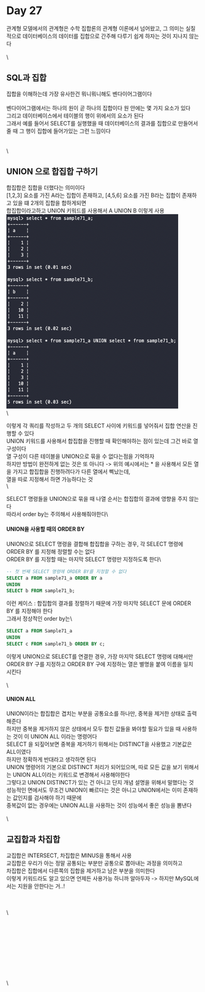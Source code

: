 # Day 27

관계형 모델에서의 관계형은 수학 집합론의 관계형 이론에서 넘어왔고, 그 의미는 실질적으로 데이터베이스의 데이터를 집합으로 간주해 다루기 쉽게 하자는 것이 지나지 않는다\
\
\


## SQL과 집합

집합을 이해하는데 가장 유사한건 뭐니뭐니해도 벤다이어그램이다\
\
벤다이어그램에서는 하나의 원이 곧 하나의 집합이다 원 안에는 몇 가지 요소가 있다\
그리고 데이터베이스에서 테이블의 행이 위에서의 요소가 된다\
그래서 예를 들어서 SELECT를 실행했을 때 데이터베이스의 결과를 집합으로 만들어서 줄 때 그 행이 집합에 들어가있는 그런 느낌이다\
\
\
\


## UNION 으로 합집합 구하기

합집합은 집합을 더했다는 의미이다\
\[1,2,3] 요소를 가진 A라는 집합이 존재하고, \[4,5,6] 요소를 가진 B라는 집합이 존재하고 있을 떄 2개의 집합을 합하게되면\
합집합이라고하고 UNION 키워드를 사용해서 A UNION B 이렇게 사용\
![img.png](images/27-1.png)\
\


이렇게 각 쿼리를 작성하고 두 개의 SELECT 사이에 키워드를 넣어줘서 집합 연산을 진행할 수 있다\
UNION 키워드를 사용해서 합집합을 진행할 때 확인해야하는 점이 있는데 그건 바로 열 구성이다\
열 구성이 다른 테이블을 UNION으로 묶을 수 없다는점을 기억하자\
하지만 방법이 완전하게 없는 것은 또 아니다 -> 위의 예시에서는 \* 을 사용해서 모든 열을 가지고 합집합을 진행하려다가 다른 열에서 삑났는데,\
열을 따로 지정해서 하면 가능하다는 것\
\


SELECT 명령들을 UNION으로 묶을 때 나열 순서는 합집합의 결과에 영향을 주지 않는다\
따라서 order by는 주의해서 사용해줘야한다\


#### UNION을 사용할 때의 ORDER BY

UNION으로 SELECT 명령을 결합해 합집합을 구하는 경우, 각 SELECT 명령에 ORDER BY 를 지정해 정렬할 수는 없다\
ORDER BY 를 지정할 때는 마지막 SELECT 명령만 지정하도록 한다\


```sql
-- 첫 번째 SELECT 명령에 ORDER BY를 지정할 수 없다 
SELECT a FROM sample71_a ORDER BY a
UNION
SELECT b FROM sample71_b;
```

이런 케이스 : 합집합의 결과를 정렬하기 때문에 가장 마지막 SELECT 문에 ORDER BY 를 지정해야 한다\
그래서 정상적인 order by는\


```sql
SELECT a FROM Sample71_a
UNION
SELECT c FROM sample71_b ORDER BY c;
```

이렇게 UNION으로 SELECT를 연결한 경우, 가장 마지막 SELECT 명령에 대해서만 ORDER BY 구를 지정하고 ORDER BY 구에 지정하는 열은 별명을 붙여 이름을 일치 시킨다\
\
\


#### UNION ALL

UNION이라는 합집합은 겹치는 부분을 공통요소를 하나만, 중복을 제거한 상태로 출력해준다\
하지만 중복을 제거하지 않은 상태에서 모두 합친 값들을 봐야할 필요가 있을 때 사용하는 것이 이 UNION ALL 이라는 명령어다\
SELECT 을 되짚어보면 중복을 제거하기 위해서는 DISTINCT을 사용했고 기본값은 ALL이였다\
하지만 정확하게 반대라고 생각하면 된다\
UNION 명령어의 기본으로 DISTINCT 처리가 되어있으며, 따로 모든 값을 보기 위해서는 UNION ALL이라는 키워드로 변경해서 사용해야한다\
그렇다고 UNION DISTINCT가 있는 건 아니고 단지 개념 설명을 위해서 말했다는 것\
성능적인 면에서도 무조건 UNION이 빠르다는 것은 아니고 UNION에서는 이미 존재하는 값인지를 검사해야 하기 때문에\
중복값이 없는 경우에는 UNION ALL을 사용하는 것이 성능에서 좋은 성능을 뽐낸다\
\
\


## 교집합과 차집합

교집합은 INTERSECT, 차집합은 MINUS을 통해서 사용\
교집합은 우리가 아는 정말 공통되는 부분만 공통으로 뽑아내는 과정을 의미하고\
차집합은 집합에서 다른쪽의 집합을 제거하고 남은 부분을 의미한다\
이렇게 키워드라도 알고 있으면 언제든 사용가능 하니까 알아두자 -> 하지만 MySQL에서는 지원을 안한다는 거..!\
\
\
\
\


\
\
\
\
\
\
\
\
\
\
